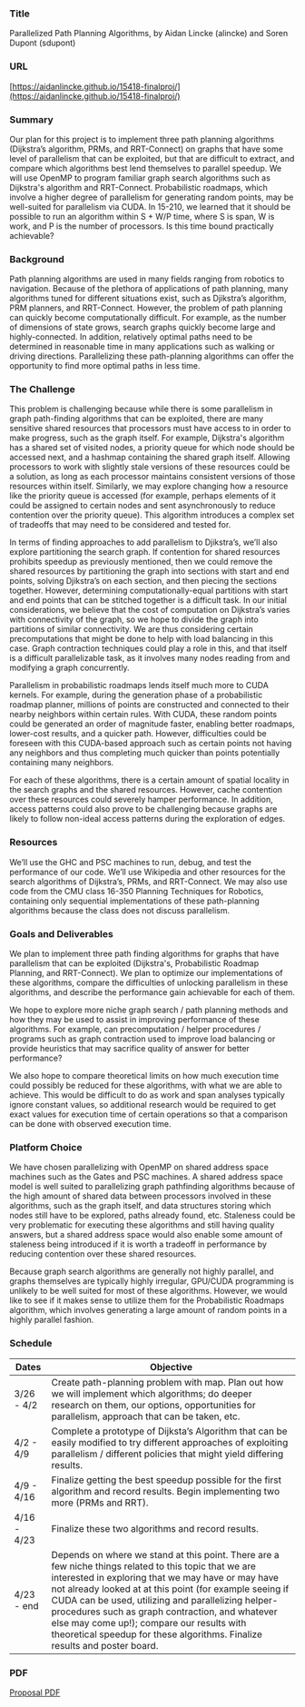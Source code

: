 ### Title
Parallelized Path Planning Algorithms, by Aidan Lincke (alincke) and Soren Dupont (sdupont)

### URL
[https://aidanlincke.github.io/15418-finalproj/](https://aidanlincke.github.io/15418-finalproj/)

### Summary
Our plan for this project is to implement three path planning algorithms (Dijkstra’s algorithm, PRMs, and RRT-Connect) on graphs that have some level of parallelism that can be exploited, but that are difficult to extract, and compare which algorithms best lend themselves to parallel speedup. We will use OpenMP to program familiar graph search algorithms such as Dijkstra's algorithm and RRT-Connect. Probabilistic roadmaps, which involve a higher degree of parallelism for generating random points, may be well-suited for parallelism via CUDA. In 15-210, we learned that it should be possible to run an algorithm within S + W/P time, where S is span, W is work, and P is the number of processors. Is this time bound practically achievable?

### Background
Path planning algorithms are used in many fields ranging from robotics to navigation. Because of the plethora of applications of path planning, many algorithms tuned for different situations exist, such as Djikstra’s algorithm, PRM planners, and RRT-Connect. However, the problem of path planning can quickly become computationally difficult. For example, as the number of dimensions of state grows, search graphs quickly become large and highly-connected. In addition, relatively optimal paths need to be determined in reasonable time in many applications such as walking or driving directions. Parallelizing these path-planning algorithms can offer the opportunity to find more optimal paths in less time.

### The Challenge
This problem is challenging because while there is some parallelism in graph path-finding algorithms that can be exploited, there are many sensitive shared resources that processors must have access to in order to make progress, such as the graph itself. For example, Dijkstra's algorithm has a shared set of visited nodes, a priority queue for which node should be accessed next, and a hashmap containing the shared graph itself. Allowing processors to work with slightly stale versions of these resources could be a solution, as long as each processor maintains consistent versions of those resources within itself. Similarly, we may explore changing how a resource like the priority queue is accessed (for example, perhaps elements of it could be assigned to certain nodes and sent asynchronously to reduce contention over the priority queue). This algorithm introduces a complex set of tradeoffs that may need to be considered and tested for.

In terms of finding approaches to add parallelism to Djikstra’s, we’ll also explore partitioning the search graph. If contention for shared resources prohibits speedup as previously mentioned, then we could remove the shared resources by partitioning the graph into sections with start and end points, solving Djikstra’s on each section, and then piecing the sections together. However, determining computationally-equal partitions with start and end points that can be stitched together is a difficult task. In our initial considerations, we believe that the cost of computation on Dijkstra’s varies with connectivity of the graph, so we hope to divide the graph into partitions of similar connectivity. We are thus considering certain precomputations that might be done to help with load balancing in this case. Graph contraction techniques could play a role in this, and that itself is a difficult parallelizable task, as it involves many nodes reading from and modifying a graph concurrently.

Parallelism in probabilistic roadmaps lends itself much more to CUDA kernels. For example, during the generation phase of a probabilistic roadmap planner, millions of points are constructed and connected to their nearby neighbors within certain rules. With CUDA, these random points could be generated an order of magnitude faster, enabling better roadmaps, lower-cost results, and a quicker path. However, difficulties could be foreseen with this CUDA-based approach such as certain points not having any neighbors and thus completing much quicker than points potentially containing many neighbors.

For each of these algorithms, there is a certain amount of spatial locality in the search graphs and the shared resources. However, cache contention over these resources could severely hamper performance. In addition, access patterns could also prove to be challenging because graphs are likely to follow non-ideal access patterns during the exploration of edges.

### Resources
We’ll use the GHC and PSC machines to run, debug, and test the performance of our code. We’ll use Wikipedia and other resources for the search algorithms of Dijkstra’s, PRMs, and RRT-Connect. We may also use code from the CMU class 16-350 Planning Techniques for Robotics, containing only sequential implementations of these path-planning algorithms because the class does not discuss parallelism. 

### Goals and Deliverables
We plan to implement three path finding algorithms for graphs that have parallelism that can be exploited (Dijkstra's, Probabilistic Roadmap Planning, and RRT-Connect). We plan to optimize our implementations of these algorithms, compare the difficulties of unlocking parallelism in these algorithms, and describe the performance gain achievable for each of them.

We hope to explore more niche graph search / path planning methods and how they may be used to assist in improving performance of these algorithms. For example, can precomputation / helper procedures / programs such as graph contraction used to improve load balancing or provide heuristics that may sacrifice quality of answer for better performance?

We also hope to compare theoretical limits on how much execution time could possibly be reduced for these algorithms, with what we are able to achieve. This would be difficult to do as work and span analyses typically ignore constant values, so additional research would be required to get exact values for execution time of certain operations so that a comparison can be done with observed execution time.

### Platform Choice
We have chosen parallelizing with OpenMP on shared address space machines such as the Gates and PSC machines. A shared address space model is well suited to parallelizing graph pathfinding algorithms because of the high amount of shared data between processors involved in these algorithms, such as the graph itself, and data structures storing which nodes still have to be explored, paths already found, etc. Staleness could be very problematic for executing these algorithms and still having quality answers, but a shared address space would also enable some amount of staleness being introduced if it is worth a tradeoff in performance by reducing contention over these shared resources.

Because graph search algorithms are generally not highly parallel, and graphs themselves are typically highly irregular, GPU/CUDA programming is unlikely to be well suited for most of these algorithms. However, we would like to see if it makes sense to utilize them for the Probabilistic Roadmaps algorithm, which involves generating a large amount of random points in a highly parallel fashion.

### Schedule


| Dates       | Objective    |
|-------------|--------------|
| 3/26 - 4/2  | Create path-planning problem with map. Plan out how we will implement which algorithms; do deeper research on them, our options, opportunities for parallelism, approach that can be taken, etc.
| 4/2 - 4/9   | Complete a prototype of Dijksta’s Algorithm that can be easily modified to try different approaches of exploiting parallelism / different policies that might yield differing results.
| 4/9 - 4/16  | Finalize getting the best speedup possible for the first algorithm and record results. Begin implementing two more (PRMs and RRT).
| 4/16 - 4/23 | Finalize these two algorithms and record results.
| 4/23 - end  | Depends on where we stand at this point. There are a few niche things related to this topic that we are interested in exploring that we may have or may have not already looked at at this point (for example seeing if CUDA can be used, utilizing and parallelizing helper-procedures such as graph contraction, and whatever else may come up!); compare our results with theoretical speedup for these algorithms. Finalize results and poster board.

### PDF
[Proposal PDF](proposal.pdf)